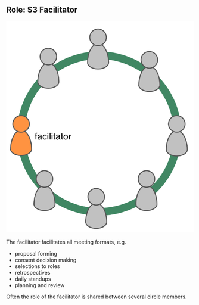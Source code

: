 ## Role: S3 Facilitator

![right,fit](img/circle/facilitator.png)

The facilitator facilitates all meeting formats, e.g.

* proposal forming
* consent decision making
* selections to roles
* retrospectives
* daily standups 
* planning and review

Often the role of the facilitator is shared between several circle members.

